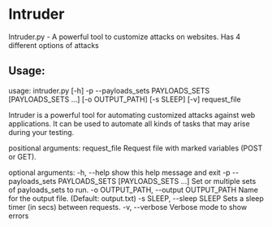 # Intruder
Intruder.py - A powerful tool to customize attacks on websites. Has 4 different options of attacks

## Usage:
usage: intruder.py [-h] -p --payloads_sets PAYLOADS_SETS [PAYLOADS_SETS ...] [-o OUTPUT_PATH] [-s SLEEP] [-v] request_file

Intruder is a powerful tool for automating customized attacks against web applications. It can be used to automate all kinds
of tasks that may arise during your testing.

positional arguments:
  request_file          Request file with marked variables (POST or GET).

optional arguments:
  -h, --help            show this help message and exit
  -p --payloads_sets PAYLOADS_SETS [PAYLOADS_SETS ...]
                        Set or multiple sets of payloads_sets to run.
  -o OUTPUT_PATH, --output OUTPUT_PATH
                        Name for the output file. (Default: output.txt)
  -s SLEEP, --sleep SLEEP
                        Sets a sleep timer (in secs) between requests.
  -v, --verbose         Verbose mode to show errors

